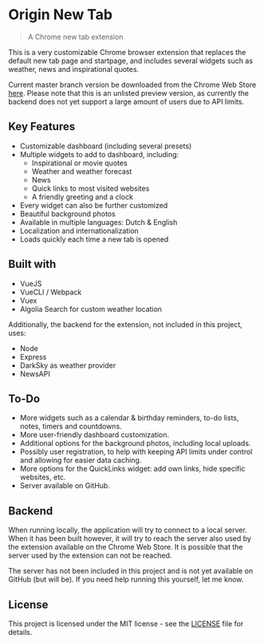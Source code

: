 # Origin New Tab

> A Chrome new tab extension

This is a very customizable Chrome browser extension that replaces the default new tab page and startpage, and includes several widgets such as weather, news and inspirational quotes.

Current master branch version be downloaded from the Chrome Web Store [here](https://chrome.google.com/webstore/detail/origin-new-tab/ekofjmkgffocdaobhcnmlbifekempoho). Please note that this is an unlisted preview version, as currently the backend does not yet support a large amount of users due to API limits.

## Key Features

- Customizable dashboard (including several presets)
- Multiple widgets to add to dashboard, including:
  - Inspirational or movie quotes
  - Weather and weather forecast
  - News
  - Quick links to most visited websites
  - A friendly greeting and a clock
- Every widget can also be further customized
- Beautiful background photos
- Available in multiple languages: Dutch & English
- Localization and internationalization
- Loads quickly each time a new tab is opened

## Built with

- VueJS
- VueCLI / Webpack
- Vuex
- Algolia Search for custom weather location

Additionally, the backend for the extension, not included in this project, uses:

- Node
- Express
- DarkSky as weather provider
- NewsAPI

## To-Do

- More widgets such as a calendar & birthday reminders, to-do lists, notes, timers and countdowns.
- More user-friendly dashboard customization.
- Additional options for the background photos, including local uploads.
- Possibly user registration, to help with keeping API limits under control and allowing for easier data caching.
- More options for the QuickLinks widget: add own links, hide specific websites, etc.
- Server available on GitHub.

## Backend

When running locally, the application will try to connect to a local server. When it has been built however, it will try to reach the server also used by the extension available on the Chrome Web Store. It is possible that the server used by the extension can not be reached.

The server has not been included in this project and is not yet available on GitHub (but will be). If you need help running this yourself, let me know.

## License

This project is licensed under the MIT license - see the [LICENSE](https://github.com/Thilerion/origin-new-tab/blob/master/LICENSE) file for details.
